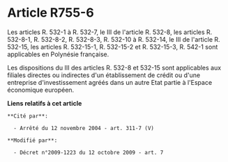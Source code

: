 # Article R755-6

Les articles R. 532-1 à R. 532-7, le III de l'article R. 532-8, les articles R. 532-8-1, R. 532-8-2, R. 532-8-3, R. 532-10 à
R. 532-14, le III de l'article R. 532-15, les articles R. 532-15-1, R. 532-15-2 et R. 532-15-3, R. 542-1 sont applicables en
Polynésie française.

Les dispositions du III des articles R. 532-8 et 532-15 sont applicables aux filiales directes ou indirectes d'un
établissement de crédit ou d'une entreprise d'investissement agréés dans un autre Etat partie à l'Espace économique européen.

**Liens relatifs à cet article**

	**Cité par**:

	  - Arrêté du 12 novembre 2004 - art. 311-7 (V)

	**Modifié par**:

	  - Décret n°2009-1223 du 12 octobre 2009 - art. 7
